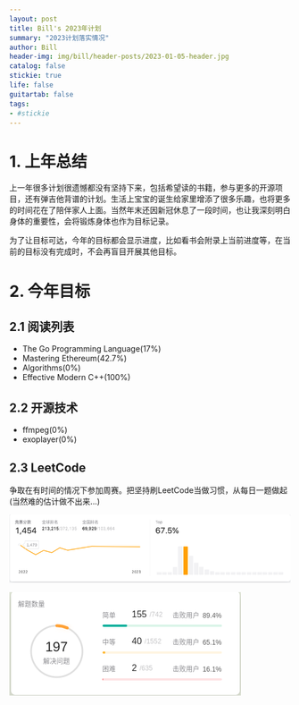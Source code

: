 ```yaml
---
layout: post
title: Bill's 2023年计划
summary: "2023计划落实情况"
author: Bill
header-img: img/bill/header-posts/2023-01-05-header.jpg
catalog: false
stickie: true
life: false
guitartab: false
tags:
- #stickie
---
```




# 1. 上年总结

上一年很多计划很遗憾都没有坚持下来，包括希望读的书籍，参与更多的开源项目，还有弹吉他背谱的计划。生活上宝宝的诞生给家里增添了很多乐趣，也将更多的时间花在了陪伴家人上面。当然年末还因新冠休息了一段时间，也让我深刻明白身体的重要性，会将锻炼身体也作为目标记录。

为了让目标可达，今年的目标都会显示进度，比如看书会附录上当前进度等，在当前的目标没有完成时，不会再盲目开展其他目标。

# 2. 今年目标

## 2.1 阅读列表

- The Go Programming Language(17%)
- Mastering Ethereum(42.7%)
- Algorithms(0%)
- Effective Modern C++(100%)

## 2.2 开源技术

- ffmpeg(0%)
- exoplayer(0%)

## 2.3 LeetCode

争取在有时间的情况下参加周赛。把坚持刷LeetCode当做习惯，从每日一题做起(当然难的估计做不出来...)

![](/img/bill/in-posts//63bb8bf9ab64411710a85228.png)

![](/img/bill/in-posts//63be4918ab64411710b2e272.png)



